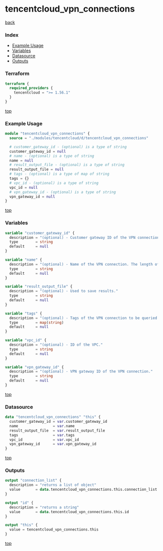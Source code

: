 # tencentcloud_vpn_connections

[back](../tencentcloud.md)

### Index

- [Example Usage](#example-usage)
- [Variables](#variables)
- [Datasource](#datasource)
- [Outputs](#outputs)

### Terraform

```terraform
terraform {
  required_providers {
    tencentcloud = ">= 1.56.1"
  }
}
```

[top](#index)

### Example Usage

```terraform
module "tencentcloud_vpn_connections" {
  source = "./modules/tencentcloud/d/tencentcloud_vpn_connections"

  # customer_gateway_id - (optional) is a type of string
  customer_gateway_id = null
  # name - (optional) is a type of string
  name = null
  # result_output_file - (optional) is a type of string
  result_output_file = null
  # tags - (optional) is a type of map of string
  tags = {}
  # vpc_id - (optional) is a type of string
  vpc_id = null
  # vpn_gateway_id - (optional) is a type of string
  vpn_gateway_id = null
}
```

[top](#index)

### Variables

```terraform
variable "customer_gateway_id" {
  description = "(optional) - Customer gateway ID of the VPN connection."
  type        = string
  default     = null
}

variable "name" {
  description = "(optional) - Name of the VPN connection. The length of character is limited to 1-60."
  type        = string
  default     = null
}

variable "result_output_file" {
  description = "(optional) - Used to save results."
  type        = string
  default     = null
}

variable "tags" {
  description = "(optional) - Tags of the VPN connection to be queried."
  type        = map(string)
  default     = null
}

variable "vpc_id" {
  description = "(optional) - ID of the VPC."
  type        = string
  default     = null
}

variable "vpn_gateway_id" {
  description = "(optional) - VPN gateway ID of the VPN connection."
  type        = string
  default     = null
}
```

[top](#index)

### Datasource

```terraform
data "tencentcloud_vpn_connections" "this" {
  customer_gateway_id = var.customer_gateway_id
  name                = var.name
  result_output_file  = var.result_output_file
  tags                = var.tags
  vpc_id              = var.vpc_id
  vpn_gateway_id      = var.vpn_gateway_id
}
```

[top](#index)

### Outputs

```terraform
output "connection_list" {
  description = "returns a list of object"
  value       = data.tencentcloud_vpn_connections.this.connection_list
}

output "id" {
  description = "returns a string"
  value       = data.tencentcloud_vpn_connections.this.id
}

output "this" {
  value = tencentcloud_vpn_connections.this
}
```

[top](#index)